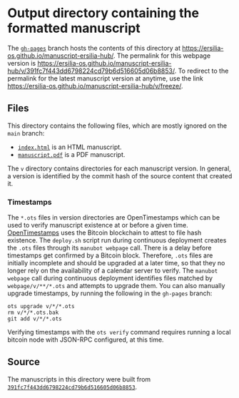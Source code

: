 # Output directory containing the formatted manuscript

The [`gh-pages`](https://github.com/ersilia-os/manuscript-ersilia-hub/tree/gh-pages) branch hosts the contents of this directory at <https://ersilia-os.github.io/manuscript-ersilia-hub/>.
The permalink for this webpage version is <https://ersilia-os.github.io/manuscript-ersilia-hub/v/391fc7f443dd6798224cd79b6d516605d06b8853/>.
To redirect to the permalink for the latest manuscript version at anytime, use the link <https://ersilia-os.github.io/manuscript-ersilia-hub/v/freeze/>.

## Files

This directory contains the following files, which are mostly ignored on the `main` branch:

+ [`index.html`](index.html) is an HTML manuscript.
+ [`manuscript.pdf`](manuscript.pdf) is a PDF manuscript.

The `v` directory contains directories for each manuscript version.
In general, a version is identified by the commit hash of the source content that created it.

### Timestamps

The `*.ots` files in version directories are OpenTimestamps which can be used to verify manuscript existence at or before a given time.
[OpenTimestamps](https://opentimestamps.org/) uses the Bitcoin blockchain to attest to file hash existence.
The `deploy.sh` script run during continuous deployment creates the `.ots` files through its `manubot webpage` call.
There is a delay before timestamps get confirmed by a Bitcoin block.
Therefore, `.ots` files are initially incomplete and should be upgraded at a later time, so that they no longer rely on the availability of a calendar server to verify.
The `manubot webpage` call during continuous deployment identifies files matched by `webpage/v/**/*.ots` and attempts to upgrade them.
You can also manually upgrade timestamps, by running the following in the `gh-pages` branch:

```shell
ots upgrade v/*/*.ots
rm v/*/*.ots.bak
git add v/*/*.ots
```

Verifying timestamps with the `ots verify` command requires running a local bitcoin node with JSON-RPC configured, at this time.

## Source

The manuscripts in this directory were built from
[`391fc7f443dd6798224cd79b6d516605d06b8853`](https://github.com/ersilia-os/manuscript-ersilia-hub/commit/391fc7f443dd6798224cd79b6d516605d06b8853).
